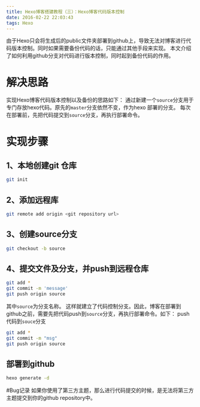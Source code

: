 ```yaml
---
title: Hexo博客搭建教程（三）：Hexo博客代码版本控制
date: 2016-02-22 22:03:43
tags: Hexo
---
```

由于Hexo只会将生成后的public文件夹部署到github上，导致无法对博客进行代码版本控制。同时如果需要备份代码的话，只能通过其他手段来实现。
本文介绍了如何利用github分支对代码进行版本控制，同时起到备份代码的作用。
<!-- more -->
# 解决思路
实现Hexo博客代码版本控制以及备份的思路如下：
通过新建一个`source`分支用于专门存放hexo代码。原先的`master`分支依然不变，作为hexo 部署的分支。
每次在部署前，先把代码提交到`source`分支，再执行部署命令。
# 实现步骤
## 1、本地创建git 仓库
```bash
git init
```
## 2、添加远程库
```bash
git remote add origin <git repository url>
```
## 3、创建source分支
```bash
git checkout -b source
```
## 4、提交文件及分支，并push到远程仓库
```bash
git add *
git commit -m 'message'
git push origin source 
```
其中`source`为分支名称。
这样就建立了代码控制分支。因此，博客在部署到github之前，需要先把代码push到`source`分支，再执行部署命令。如下：
push 代码到`souce`分支
```bash
git add *
git commit -m "msg"
git push origin source
```
## 部署到github
```bash
hexo generate -d
```
#Bug记录
如果你使用了第三方主题，那么进行代码提交的时候，是无法将第三方主题提交到你的github repository中。